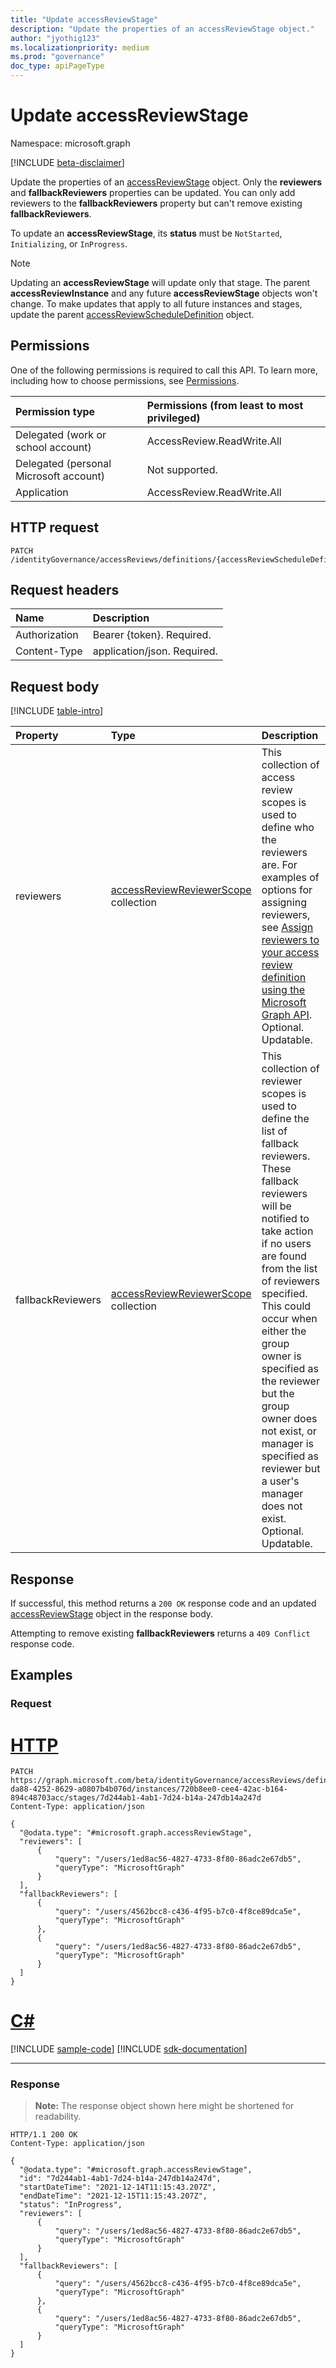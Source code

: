 ```yaml
---
title: "Update accessReviewStage"
description: "Update the properties of an accessReviewStage object."
author: "jyothig123"
ms.localizationpriority: medium
ms.prod: "governance"
doc_type: apiPageType
---
```


# Update accessReviewStage
Namespace: microsoft.graph

[!INCLUDE [beta-disclaimer](../../includes/beta-disclaimer.md)]

Update the properties of an [accessReviewStage](../resources/accessreviewstage.md) object. Only the **reviewers** and **fallbackReviewers** properties can be updated. You can only add reviewers to the **fallbackReviewers** property but can't remove existing **fallbackReviewers**.

To update an **accessReviewStage**, its **status** must be `NotStarted`, `Initializing`, or `InProgress`.

> [!NOTE]
> 
> Updating an **accessReviewStage** will update only that stage. The parent **accessReviewInstance** and any future **accessReviewStage** objects won't change. To make updates that apply to all future instances and stages, update the parent [accessReviewScheduleDefinition](../resources/accessreviewscheduledefinition.md) object.

## Permissions
One of the following permissions is required to call this API. To learn more, including how to choose permissions, see [Permissions](/graph/permissions-reference).

|Permission type                        | Permissions (from least to most privileged)              |
|:--------------------------------------|:---------------------------------------------------------|
|Delegated (work or school account)     | AccessReview.ReadWrite.All |
|Delegated (personal Microsoft account)|Not supported.|
|Application                            | AccessReview.ReadWrite.All |

## HTTP request

<!-- {
  "blockType": "ignored"
}
-->
``` http
PATCH /identityGovernance/accessReviews/definitions/{accessReviewScheduleDefinitionId}/instances/{accessReviewInstanceId}/stages/{accessReviewStageId}
```

## Request headers
|Name|Description|
|:---|:---|
|Authorization|Bearer {token}. Required.|
|Content-Type|application/json. Required.|

## Request body
[!INCLUDE [table-intro](../../includes/update-property-table-intro.md)]


|Property|Type|Description|
|:---|:---|:---|
|reviewers|[accessReviewReviewerScope](../resources/accessreviewreviewerscope.md) collection|This collection of access review scopes is used to define who the reviewers are. For examples of options for assigning reviewers, see [Assign reviewers to your access review definition using the Microsoft Graph API](/graph/accessreviews-scope-concept). Optional. Updatable.|
|fallbackReviewers|[accessReviewReviewerScope](../resources/accessreviewreviewerscope.md) collection|This collection of reviewer scopes is used to define the list of fallback reviewers. These fallback reviewers will be notified to take action if no users are found from the list of reviewers specified. This could occur when either the group owner is specified as the reviewer but the group owner does not exist, or manager is specified as reviewer but a user's manager does not exist. Optional. Updatable.|



## Response

If successful, this method returns a `200 OK` response code and an updated [accessReviewStage](../resources/accessreviewstage.md) object in the response body.

Attempting to remove existing **fallbackReviewers** returns a `409 Conflict` response code.

## Examples

### Request

# [HTTP](#tab/http)
<!-- {
  "blockType": "request",
  "name": "update_accessreviewstage"
}
-->
``` http
PATCH https://graph.microsoft.com/beta/identityGovernance/accessReviews/definitions/5dcfcc88-da88-4252-8629-a0807b4b076d/instances/720b8ee0-cee4-42ac-b164-894c48703acc/stages/7d244ab1-4ab1-7d24-b14a-247db14a247d
Content-Type: application/json

{
  "@odata.type": "#microsoft.graph.accessReviewStage",
  "reviewers": [
      {
          "query": "/users/1ed8ac56-4827-4733-8f80-86adc2e67db5",
          "queryType": "MicrosoftGraph"
      }
  ],
  "fallbackReviewers": [
      {
          "query": "/users/4562bcc8-c436-4f95-b7c0-4f8ce89dca5e",
          "queryType": "MicrosoftGraph"
      },
      {
          "query": "/users/1ed8ac56-4827-4733-8f80-86adc2e67db5",
          "queryType": "MicrosoftGraph"
      }
  ]
}
```

# [C#](#tab/csharp)
[!INCLUDE [sample-code](../includes/snippets/csharp/update-accessreviewstage-csharp-snippets.md)]
[!INCLUDE [sdk-documentation](../includes/snippets/snippets-sdk-documentation-link.md)]

---



### Response
>**Note:** The response object shown here might be shortened for readability.
<!-- {
  "blockType": "response",
  "truncated": true,
  "@odata.type": "microsoft.graph.accessReviewStage"
}
-->
``` http
HTTP/1.1 200 OK
Content-Type: application/json

{
  "@odata.type": "#microsoft.graph.accessReviewStage",
  "id": "7d244ab1-4ab1-7d24-b14a-247db14a247d",
  "startDateTime": "2021-12-14T11:15:43.207Z",
  "endDateTime": "2021-12-15T11:15:43.207Z",
  "status": "InProgress",
  "reviewers": [
      {
          "query": "/users/1ed8ac56-4827-4733-8f80-86adc2e67db5",
          "queryType": "MicrosoftGraph"
      }
  ],
  "fallbackReviewers": [
      {
          "query": "/users/4562bcc8-c436-4f95-b7c0-4f8ce89dca5e",
          "queryType": "MicrosoftGraph"
      },
      {
          "query": "/users/1ed8ac56-4827-4733-8f80-86adc2e67db5",
          "queryType": "MicrosoftGraph"
      }
  ]
}
```

